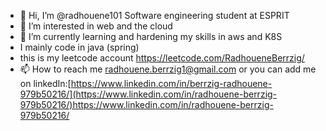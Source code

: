 - 👋 Hi, I’m @radhouene101 Software engineering student at ESPRIT 
- 👀 I’m interested in web and the cloud
- 🌱 I’m currently learning and hardening my skills in aws and K8S 
-    I mainly code in java (spring)
-    this is my leetcode account  https://leetcode.com/RadhoueneBerrzig/
- 📫 How to reach me radhouene.berrzig1@gmail.com or you can add me on linkedIn:[https://www.linkedin.com/in/berrzig-radhouene-979b50216/](https://www.linkedin.com/in/radhouene-berrzig-979b50216/)https://www.linkedin.com/in/radhouene-berrzig-979b50216/
